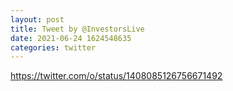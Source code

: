 ```yaml
--- 
layout: post 
title: Tweet by @InvestorsLive 
date: 2021-06-24 1624548635 
categories: twitter 
--- 
```

https://twitter.com/o/status/1408085126756671492